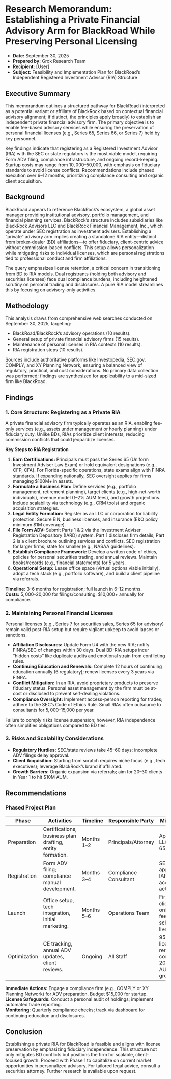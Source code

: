 # Research Memorandum: Establishing a Private Financial Advisory Arm for BlackRoad While Preserving Personal Licensing

- **Date:** September 30, 2025  
- **Prepared by:** Grok Research Team  
- **Recipient:** [User]  
- **Subject:** Feasibility and Implementation Plan for BlackRoad’s Independent Registered Investment Advisor (RIA) Structure

## Executive Summary

This memorandum outlines a structured pathway for BlackRoad (interpreted as a potential variant or affiliate of BlackRock based on contextual financial advisory alignment; if distinct, the principles apply broadly) to establish an independent private financial advisory firm. The primary objective is to enable fee-based advisory services while ensuring the preservation of personal financial licenses (e.g., Series 65, Series 66, or Series 7) held by key personnel.

Key findings indicate that registering as a Registered Investment Advisor (RIA) with the SEC or state regulators is the most viable model, requiring Form ADV filing, compliance infrastructure, and ongoing record-keeping. Startup costs may range from $10,000–$50,000, with emphasis on fiduciary standards to avoid license conflicts. Recommendations include phased execution over 6–12 months, prioritizing compliance consulting and organic client acquisition.

## Background

BlackRoad appears to reference BlackRock’s ecosystem, a global asset manager providing institutional advisory, portfolio management, and financial planning services. BlackRock’s structure includes subsidiaries like BlackRock Advisors LLC and BlackRock Financial Management, Inc., which operate under SEC registration as investment advisers. Establishing a “private” advisory arm implies creating a standalone RIA entity—distinct from broker-dealer (BD) affiliations—to offer fiduciary, client-centric advice without commission-based conflicts. This setup allows personalization while mitigating risks to individual licenses, which are personal registrations tied to professional conduct and firm affiliations.

The query emphasizes license retention, a critical concern in transitioning from BD to RIA models. Dual registrants (holding both advisory and securities licenses) face dual compliance burdens, including heightened scrutiny on personal trading and disclosures. A pure RIA model streamlines this by focusing on advisory-only activities.

## Methodology

This analysis draws from comprehensive web searches conducted on September 30, 2025, targeting:

- BlackRoad/BlackRock’s advisory operations (10 results).
- General setup of private financial advisory firms (15 results).
- Maintenance of personal licenses in RIA contexts (10 results).
- RIA registration steps (10 results).

Sources include authoritative platforms like Investopedia, SEC.gov, COMPLY, and XY Planning Network, ensuring a balanced view of regulatory, practical, and cost considerations. No primary data collection was performed; findings are synthesized for applicability to a mid-sized firm like BlackRoad.

## Findings

### 1. Core Structure: Registering as a Private RIA

A private financial advisory firm typically operates as an RIA, enabling fee-only services (e.g., assets under management or hourly planning) under fiduciary duty. Unlike BDs, RIAs prioritize client interests, reducing commission conflicts that could jeopardize licenses.

**Key Steps to RIA Registration**

1. **Earn Certifications:** Principals must pass the Series 65 (Uniform Investment Adviser Law Exam) or hold equivalent designations (e.g., CFP, CFA). For Florida-specific operations, state exams align with FINRA standards. If expanding nationally, SEC oversight applies for firms managing $100M+ in assets.
2. **Formulate a Business Plan:** Define services (e.g., portfolio management, retirement planning), target clients (e.g., high-net-worth individuals), revenue model (1–2% AUM fees), and growth projections. Include scalability via technology (e.g., CRM tools) and organic acquisition strategies.
3. **Legal Entity Formation:** Register as an LLC or corporation for liability protection. Secure EIN, business licenses, and insurance (E&O policy minimum $1M coverage).
4. **File Form ADV:** Submit Parts 1 & 2 via the Investment Adviser Registration Depository (IARD) system. Part 1 discloses firm details; Part 2 is a client brochure outlining services and conflicts. SEC registration for larger firms; state for smaller (e.g., NASAA guidelines).
5. **Establish Compliance Framework:** Develop a written code of ethics, policies for personal securities trading, and annual reviews. Maintain books/records (e.g., financial statements) for 5 years.
6. **Operational Setup:** Lease office space (virtual options viable initially), adopt a tech stack (e.g., portfolio software), and build a client pipeline via referrals.

**Timeline:** 3–6 months for registration; full launch in 6–12 months.  
**Costs:** $5,000–$20,000 for filings/consulting; $10,000+ annually for compliance.

### 2. Maintaining Personal Financial Licenses

Personal licenses (e.g., Series 7 for securities sales, Series 65 for advisory) remain valid post-RIA setup but require vigilant upkeep to avoid lapses or sanctions.

- **Affiliation Disclosures:** Update Form U4 with the new RIA; notify FINRA/SEC of changes within 30 days. Dual BD-RIA setups incur “hidden costs” like duplicate audits and emotional strain from conflicting rules.
- **Continuing Education and Renewals:** Complete 12 hours of continuing education annually (6 regulatory); renew licenses every 3 years via FINRA.
- **Conflict Mitigation:** In an RIA, avoid proprietary products to preserve fiduciary status. Personal asset management by the firm must be at-cost or disclosed to prevent self-dealing violations.
- **Compliance Oversight:** Implement access-person reporting for trades; adhere to the SEC’s Code of Ethics Rule. Small RIAs often outsource to consultants for $5,000–$15,000 per year.

Failure to comply risks license suspension; however, RIA independence often simplifies obligations compared to BD ties.

### 3. Risks and Scalability Considerations

- **Regulatory Hurdles:** SEC/state reviews take 45–60 days; incomplete ADV filings delay approval.
- **Client Acquisition:** Starting from scratch requires niche focus (e.g., tech executives); leverage BlackRock’s brand if affiliated.
- **Growth Barriers:** Organic expansion via referrals; aim for 20–30 clients in Year 1 to hit $10M AUM.

## Recommendations

### Phased Project Plan

| Phase         | Activities                                           | Timeline | Responsible Party  | Milestones                                  |
|---------------|-------------------------------------------------------|----------|---------------------|---------------------------------------------|
| Preparation   | Certifications, business plan drafting, entity formation. | Months 1–2 | Principals/Attorney | Approved LLC; Series 65 passed.             |
| Registration  | Form ADV filing; compliance manual development.       | Months 3–4 | Compliance Consultant | SEC/State approval; IARD account active.    |
| Launch        | Office setup, tech integration, initial marketing.    | Months 5–6 | Operations Team     | First 5 clients onboarded; fee schedule live. |
| Optimization  | CE tracking, annual ADV updates, client reviews.      | Ongoing  | All Staff           | 95% license renewal compliance; 20% YoY AUM growth. |

**Immediate Actions:** Engage a compliance firm (e.g., COMPLY or XY Planning Network) for ADV preparation. Budget $15,000 for startup.  
**License Safeguards:** Conduct a personal audit of holdings; implement automated trade reporting.  
**Monitoring:** Quarterly compliance checks; track via dashboard for continuing education and disclosures.

## Conclusion

Establishing a private RIA for BlackRoad is feasible and aligns with license preservation by emphasizing fiduciary independence. This structure not only mitigates BD conflicts but positions the firm for scalable, client-focused growth. Proceed with Phase 1 to capitalize on current market opportunities in personalized advisory. For tailored legal advice, consult a securities attorney. Further research is available upon request.

